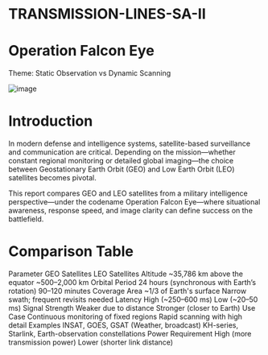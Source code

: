 # TRANSMISSION-LINES-SA-II

# Operation Falcon Eye

Theme: Static Observation vs Dynamic Scanning

![image](https://github.com/user-attachments/assets/2b3eb6b0-aedf-4309-9ea9-9ada8885260e)

# Introduction
In modern defense and intelligence systems, satellite-based surveillance and communication are critical. Depending on the mission—whether constant regional monitoring or detailed global imaging—the choice between Geostationary Earth Orbit (GEO) and Low Earth Orbit (LEO) satellites becomes pivotal.

This report compares GEO and LEO satellites from a military intelligence perspective—under the codename Operation Falcon Eye—where situational awareness, response speed, and image clarity can define success on the battlefield.

# Comparison Table
Parameter	GEO Satellites	LEO Satellites
Altitude	~35,786 km above the equator	~500–2,000 km
Orbital Period	24 hours (synchronous with Earth’s rotation)	90–120 minutes
Coverage Area	~1/3 of Earth's surface	Narrow swath; frequent revisits needed
Latency	High (~250–600 ms)	Low (~20–50 ms)
Signal Strength	Weaker due to distance	Stronger (closer to Earth)
Use Case	Continuous monitoring of fixed regions	Rapid scanning with high detail
Examples	INSAT, GOES, GSAT (Weather, broadcast)	KH-series, Starlink, Earth-observation constellations
Power Requirement	High (more transmission power)	Lower (shorter link distance)



